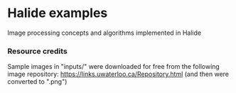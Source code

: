 # Halide examples
Image processing concepts and algorithms implemented in Halide

### Resource credits
Sample images in "inputs/" were downloaded for free from the following image repository: https://links.uwaterloo.ca/Repository.html (and then were converted to ".png")
